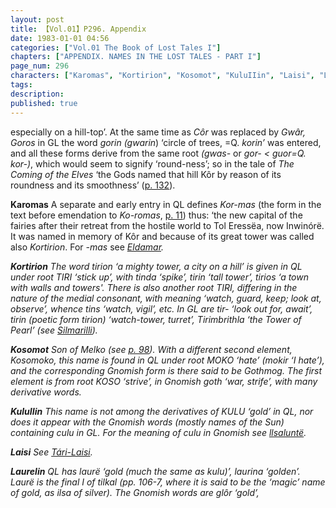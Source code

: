 ```yaml
---
layout: post
title: 【Vol.01】P296. Appendix
date: 1983-01-01 04:56
categories: ["Vol.01 The Book of Lost Tales I"]
chapters: ["APPENDIX. NAMES IN THE LOST TALES - PART I"]
page_num: 296
characters: ["Karomas", "Kortirion", "Kosomot", "KuluIIin", "Laisi", "Laurelin"]
tags: 
description: 
published: true
---
```


<p style="text-indent: 0;">
especially on a hill-top’. At the same time as <I>Côr</I> was replaced by <I>Gwâr, Goros</I> in GL the word <I>gorin (gwarin</I>) ‘circle of trees, =Q. <I>korin’</I> was entered, and all these forms derive from the same root <I>(gwas-</I> or <I>gor- < guor=Q. kor-)</I>, which would seem to signify ‘round-ness’; so in the tale of <I>The Coming of the Elves</I> ‘the Gods named that hill Kôr by reason of its roundness and its smoothness’ (<a href="{{site.baseurl}}/vol01-p132">p. 132</a>).
</p>

<B>Karomas</B>   A separate and early entry in QL defines <I>Kor-mas</I> (the form in the text before emendation to <I>Ko-romas</I>, [p. 11]({{site.baseurl}}/vol01-p11)) thus: ‘the new capital of the fairies after their retreat from the hostile world to Tol Eressëa, now Inwinórë. It was named in memory of Kôr and because of its great tower was called also <I>Kortirion</I>. For <I>-mas</I> see <I>[Eldamar]({{site.baseurl}}/characters#Eldamar</I>).

<B>Kortirion</B>   The word <I>tirion</I> ‘a mighty tower, a city on a hill’ is given in QL under root TIRI ‘stick up’, with <I>tinda</I> ‘spike’, <I>tirin</I> ‘tall tower’, <I>tirios</I> ‘a town with walls and towers'. There is also another root TIRI, differing in the nature of the medial consonant, with meaning ‘watch, guard, keep; look at, observe’, whence <I>tins</I> ‘watch, vigil’, etc. In GL are <I>tir-</I> ‘look out for, await’, <I>tirin</I> (poetic form <I>tirion</I>) ‘watch-tower, turret’, <I>Tirimbrithla</I> ‘the Tower of Pearl’ (see <I>[Silmarilli]({{site.baseurl}}/characters#Silmarilli)</I>).

<B>Kosomot</B>   Son of Melko (see [p. 98]({{site.baseurl}}/vol01-p98)). With a different second element, <I>Kosomoko</I>, this name is found in QL under root MOKO ‘hate’ <I>(mokir</I> ‘I hate’), and the corresponding Gnomish form is there said to be <I>Gothmog</I>. The first element is from root KOSO ‘strive’, in Gnomish <I>goth</I> ‘war, strife’, with many derivative words.

<B>KuluIIin</B>   This name is not among the derivatives of KULU ‘gold’ in QL, nor does it appear with the Gnomish words (mostly names of the Sun) containing <I>culu</I> in GL. For the meaning of <I>culu</I> in Gnomish see <I>[llsaluntë]({{site.baseurl}}/characters#llsaluntë</I>).

<B>Laisi</B>   See <I>[Tári-Laisi]({{site.baseurl}}/characters#Tári-Laisi</I>).

<B>Laurelin</B>   QL has <I>laurë</I> ‘gold (much the same as <I>kulu)’, laurina</I> ‘golden’. <I>Laurë</I> is the final I of <I>tilkal</I> (pp. 106-7, where it is said to be the ‘magic’ name of gold, as <I>ilsa</I> of silver). The Gnomish words are <I>glôr</I> ‘gold’,

